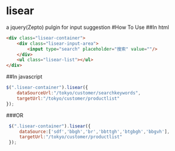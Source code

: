 # lisear
a jquery(Zepto) pulgin for input suggestion
#How To Use
##In html
``````html
<div class="lisear-container">
    <div class="lisear-input-area">
        <input type="search" placeholder="搜索" value=""/>
    </div>
    <ul class="lisear-list"></ul>
</div>
``````
##In javascript
``````javascript
$(".lisear-container").lisear({
    dataSourceUrl:"/tokyo/customer/searchkeywords",
    targetUrl:"/tokyo/customer/productlist"
});
``````
###OR
``````javascript
 $(".lisear-container").lisear({
     dataSource:['sdf','bbgh','br','bbttgh','btgbgh','bbgvh'],
     targetUrl:"/tokyo/customer/productlist"
 });
``````
